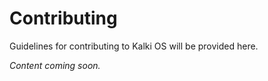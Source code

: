 # Contributing

Guidelines for contributing to Kalki OS will be provided here.

*Content coming soon.*
